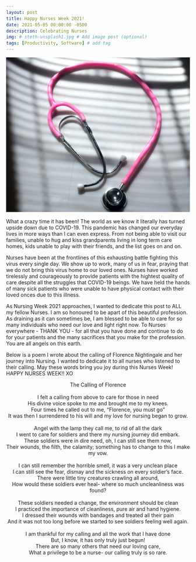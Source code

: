 ```yaml
---
layout: post
title: Happy Nurses Week 2021! 
date: 2021-05-05 00:00:00 -0500
description: Celebrating Nurses
img: # steth-unsplash1.jpg # Add image post (optional)
tags: [Productivity, Software] # add tag
---
```

![Stethoscope](/assets/img/steth-unsplash1.jpg)

What a crazy time it has been! The world as we know it literally has turned upside down due to COVID-19. 
This pandemic has changed our everyday lives in more ways than I can even express. From not being able to visit our 
families, unable to hug and kiss grandparents living in long term care homes, kids unable to play with their friends,
and the list goes on and on. 

Nurses have been at the frontlines of this exhausting battle fighting this virus every single day. We show up to work, many of
us in fear, praying that we do not bring this virus home to our loved ones. Nurses have worked tirelessly and courageously to provide
patients with the hightest quality of care despite all the struggles that COVID-19 beings. We have held the hands of many sick patients 
who were unable to have physical contact with their loved onces due to this illness. 

As Nursing Week 2021 approaches, I wanted to dedicate this post to ALL my fellow Nurses. I am so honoured to be apart
of this beautiful profession. As draining as it can sometimes be, I am blessed to be able to care for so many individuals
who need our love and light right now. To Nurses everywhere - THANK YOU - for all that you have done and continue to do for your patients and the many
sacrifices that you make for the profession. You are all angels on this earth. 

Below is a poem I wrote about the calling of Florence Nightingale and her journey into Nursing. I wanted to dedicate it to all 
nurses who listened to their calling. May these words bring you joy during this Nurses Week! HAPPY NURSES WEEK!! XO



<p align="center">
The Calling of Florence<br>
<br>
I felt a calling from above to care for those in need<br>
His divine voice spoke to me and brought me to my knees.<br>
Four times he called out to me, “Florence, you must go”<br>
It was then I surrendered to his will and my love for nursing began to grow.<br>
<br>
Angel with the lamp they call me, to rid of all the dark<br>
I went to care for soldiers and there my nursing journey did embark.<br>
These soldiers were in dire need, oh, I can still see them now,<br>
Their wounds, the filth, the calamity; something has to change to this I make my vow.<br>
<br>  
I can still remember the horrible smell, it was a very unclean place<br>
I can still see the fear, dismay and the sickness on every soldier’s face.<br>
There were little tiny creatures crawling all around,<br>
How would these soldiers ever heal- where so much uncleanliness was found?<br>
<br>  
These soldiers needed a change, the environment should be clean<br>
I practiced the importance of cleanliness, pure air and hand hygiene.<br>
I dressed their wounds with bandages and treated all their pain<br>
And it was not too long before we started to see soldiers feeling well again.<br>
<br>
I am thankful for my calling and all the work that I have done<br>
But, I know, it has only truly just begun!<br>
There are so many others that need our loving care,<br>
What a privilege to be a nurse- our calling truly is so rare.</p>
